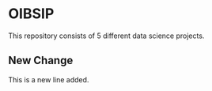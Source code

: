 # OIBSIP
This repository consists of 5 different data science projects.
## New Change
This is a new line added.